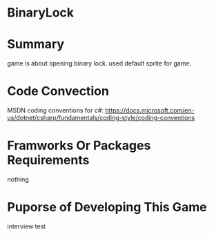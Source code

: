 # BinaryLock

# Summary
game is about opening binary lock.
used default sprite for game.


# Code Convection
MSDN coding conventions for c#:
https://docs.microsoft.com/en-us/dotnet/csharp/fundamentals/coding-style/coding-conventions

# Framworks Or Packages Requirements
nothing

# Puporse of Developing This Game 
interview test

